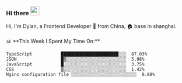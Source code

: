 ### Hi there <img src="https://media.giphy.com/media/hvRJCLFzcasrR4ia7z/giphy.gif" width="25px">

<!-- ![visitors](https://visitor-badge.glitch.me/badge?page_id=dislfyer.dislfyer) --!>

Hi, I'm Dylan, a Frontend Developer 🚀 from China, 🏠 base in shanghai.
<br/>
<br/>

📊 **This Week I Spent My Time On:**


<!--START_SECTION:waka-->

```text
TypeScript           ██████████████████████░░░  87.03%
JSON                 █▒░░░░░░░░░░░░░░░░░░░░░░░  5.98%
JavaScript           █░░░░░░░░░░░░░░░░░░░░░░░░  3.75%
CSS                  ▒░░░░░░░░░░░░░░░░░░░░░░░░  1.42%
Nginx configuration file ░░░░░░░░░░░░░░░░░░░░░░░░░  0.88%
```

<!--END_SECTION:waka-->

<!--
**About Me:**
 -->
